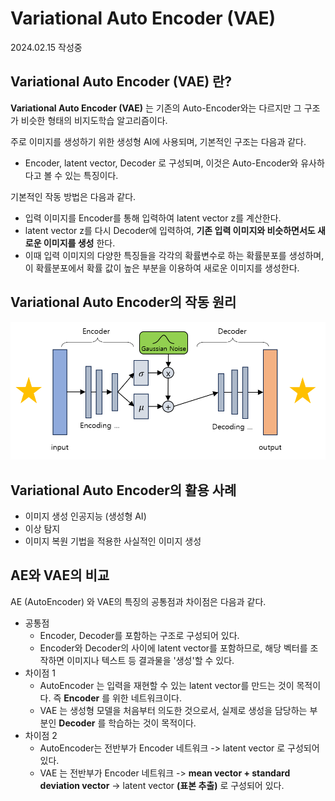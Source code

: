 # Variational Auto Encoder (VAE)

2024.02.15 작성중

## Variational Auto Encoder (VAE) 란?
**Variational Auto Encoder (VAE)** 는 기존의 Auto-Encoder와는 다르지만 그 구조가 비슷한 형태의 비지도학습 알고리즘이다.

주로 이미지를 생성하기 위한 생성형 AI에 사용되며, 기본적인 구조는 다음과 같다.
* Encoder, latent vector, Decoder 로 구성되며, 이것은 Auto-Encoder와 유사하다고 볼 수 있는 특징이다.

기본적인 작동 방법은 다음과 같다.
* 입력 이미지를 Encoder를 통해 입력하여 latent vector z를 계산한다.
* latent vector z를 다시 Decoder에 입력하여, **기존 입력 이미지와 비슷하면서도 새로운 이미지를 생성** 한다.
* 이때 입력 이미지의 다양한 특징들을 각각의 확률변수로 하는 확률분포를 생성하며, 이 확률분포에서 확률 값이 높은 부분을 이용하여 새로운 이미지를 생성한다.

## Variational Auto Encoder의 작동 원리

![VAE의 구조](./images/VAE_0.PNG)

## Variational Auto Encoder의 활용 사례
* 이미지 생성 인공지능 (생성형 AI)
* 이상 탐지
* 이미지 복원 기법을 적용한 사실적인 이미지 생성

## AE와 VAE의 비교
AE (AutoEncoder) 와 VAE의 특징의 공통점과 차이점은 다음과 같다.

* 공통점
  * Encoder, Decoder를 포함하는 구조로 구성되어 있다.
  * Encoder와 Decoder의 사이에 latent vector를 포함하므로, 해당 벡터를 조작하면 이미지나 텍스트 등 결과물을 '생성'할 수 있다.
* 차이점 1
  * AutoEncoder 는 입력을 재현할 수 있는 latent vector를 만드는 것이 목적이다. 즉 **Encoder** 를 위한 네트워크이다.
  * VAE 는 생성형 모델을 처음부터 의도한 것으로서, 실제로 생성을 담당하는 부분인 **Decoder** 를 학습하는 것이 목적이다.
* 차이점 2
  * AutoEncoder는 전반부가 Encoder 네트워크 -> latent vector 로 구성되어 있다.
  * VAE 는 전반부가 Encoder 네트워크 -> **mean vector + standard deviation vector** -> latent vector **(표본 추출)** 로 구성되어 있다. 